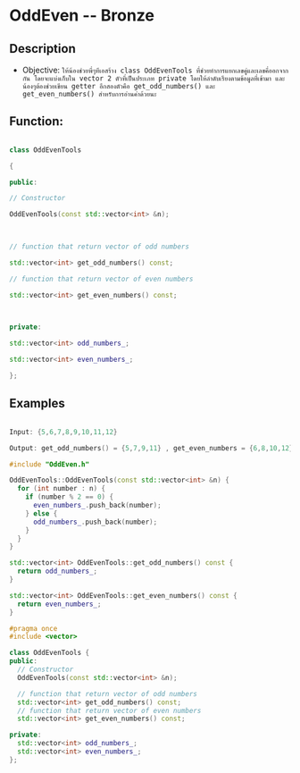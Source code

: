 # OddEven -- Bronze

## Description

- Objective: `ให้น้องช่วยพี่ๆทีเอสร้าง class OddEvenTools ที่ช่วยทำการแยกเลขคู่และเลขคี่ออกจากกัน โดยจะแบ่งเก็บใน vector 2 ตัวที่เป็นประเภท private โดยให้ลำดับเรียงตามข้อมูลที่เข้ามา และน้องๆต้องช่วยเขียน getter อีกสองตัวคือ get_odd_numbers() และ get_even_numbers() สำหรับการอ่านค่าด้วยนะ`

## Function:

```cpp

class OddEvenTools

{

public:

// Constructor

OddEvenTools(const std::vector<int> &n);

  

// function that return vector of odd numbers

std::vector<int> get_odd_numbers() const;

// function that return vector of even numbers

std::vector<int> get_even_numbers() const;

  

private:

std::vector<int> odd_numbers_;

std::vector<int> even_numbers_;

};

```

  

## Examples

```cpp

Input: {5,6,7,8,9,10,11,12}

Output: get_odd_numbers() = {5,7,9,11} , get_even_numbers = {6,8,10,12}

```

  
```cpp
#include "OddEven.h"

OddEvenTools::OddEvenTools(const std::vector<int> &n) {
  for (int number : n) {
    if (number % 2 == 0) {
      even_numbers_.push_back(number);
    } else {
      odd_numbers_.push_back(number);
    }
  }
}

std::vector<int> OddEvenTools::get_odd_numbers() const {
  return odd_numbers_;
}

std::vector<int> OddEvenTools::get_even_numbers() const {
  return even_numbers_;
}

```

```cpp
#pragma once
#include <vector>

class OddEvenTools {
public:
  // Constructor
  OddEvenTools(const std::vector<int> &n);

  // function that return vector of odd numbers
  std::vector<int> get_odd_numbers() const;
  // function that return vector of even numbers
  std::vector<int> get_even_numbers() const;

private:
  std::vector<int> odd_numbers_;
  std::vector<int> even_numbers_;
};

```